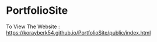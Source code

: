 # PortfolioSite

To View The Website : https://korayberk54.github.io/PortfolioSite/public/index.html
